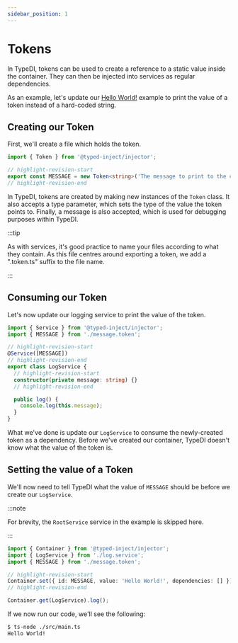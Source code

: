 ```yaml
---
sidebar_position: 1
---
```


# Tokens

In TypeDI, tokens can be used to create a reference to a static value inside the container.
They can then be injected into services as regular dependencies.

As an example, let's update our [Hello World!](../../examples/hello-world) example to
print the value of a token instead of a hard-coded string.

## Creating our Token

First, we'll create a file which holds the token.

```ts src="app/message.token.ts"
import { Token } from '@typed-inject/injector';

// highlight-revision-start
export const MESSAGE = new Token<string>('The message to print to the console.');
// highlight-revision-end
```

In TypeDI, tokens are created by making new instances of the `Token` class.
It also accepts a type parameter, which sets the type of the value the token points to.
Finally, a message is also accepted, which is used for debugging purposes within TypeDI.

:::tip

As with services, it's good practice to name your files according to what they contain.
As this file centres around exporting a token, we add a ".token.ts" suffix to the file name.

:::

## Consuming our Token

Let's now update our logging service to print the value of the token.

```ts src="app/log.service.ts"
import { Service } from '@typed-inject/injector';
import { MESSAGE } from './message.token';

// highlight-revision-start
@Service([MESSAGE])
// highlight-revision-end
export class LogService {
  // highlight-revision-start
  constructor(private message: string) {}
  // highlight-revision-end

  public log() {
    console.log(this.message);
  }
}
```

What we've done is update our `LogService` to consume the newly-created token as a dependency.
Before we've created our container, TypeDI doesn't know what the value of the token is.

## Setting the value of a Token

We'll now need to tell TypeDI what the value of `MESSAGE` should be before we create
our `LogService`.

:::note

For brevity, the `RootService` service in the example is skipped here.

:::

```ts title="src/main.ts"
import { Container } from '@typed-inject/injector';
import { LogService } from './log.service';
import { MESSAGE } from './message.token';

// highlight-revision-start
Container.set({ id: MESSAGE, value: 'Hello World!', dependencies: [] });
// highlight-revision-end

Container.get(LogService).log();
```

If we now run our code, we'll see the following:

```sh
$ ts-node ./src/main.ts
Hello World!
```
